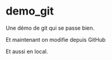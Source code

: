 # demo_git
Une démo de git qui se passe bien.

Et maintenant on modifie depuis GitHub

Et aussi en local.
